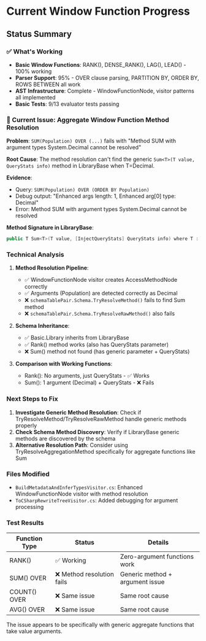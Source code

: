 # Current Window Function Progress

## Status Summary

### ✅ What's Working
- **Basic Window Functions**: RANK(), DENSE_RANK(), LAG(), LEAD() - 100% working
- **Parser Support**: 95% - OVER clause parsing, PARTITION BY, ORDER BY, ROWS BETWEEN all work
- **AST Infrastructure**: Complete - WindowFunctionNode, visitor patterns all implemented
- **Basic Tests**: 9/13 evaluator tests passing

### 🔧 Current Issue: Aggregate Window Function Method Resolution

**Problem**: `SUM(Population) OVER (...)` fails with "Method SUM with argument types System.Decimal cannot be resolved"

**Root Cause**: The method resolution can't find the generic `Sum<T>(T value, QueryStats info)` method in LibraryBase when T=Decimal.

**Evidence**:
- Query: `SUM(Population) OVER (ORDER BY Population)`
- Debug output: "Enhanced args length: 1, Enhanced arg[0] type: Decimal"
- Error: Method SUM with argument types System.Decimal cannot be resolved

**Method Signature in LibraryBase**: 
```csharp
public T Sum<T>(T value, [InjectQueryStats] QueryStats info) where T : struct
```

### Technical Analysis

1. **Method Resolution Pipeline**:
   - ✅ WindowFunctionNode visitor creates AccessMethodNode correctly
   - ✅ Arguments (Population) are detected correctly as Decimal
   - ❌ `schemaTablePair.Schema.TryResolveMethod()` fails to find Sum<T> method
   - ❌ `schemaTablePair.Schema.TryResolveRawMethod()` also fails

2. **Schema Inheritance**:
   - ✅ Basic.Library inherits from LibraryBase
   - ✅ Rank() method works (also has QueryStats parameter)
   - ❌ Sum<T>() method not found (has generic parameter + QueryStats)

3. **Comparison with Working Functions**:
   - Rank(): No arguments, just QueryStats - ✅ Works
   - Sum(): 1 argument (Decimal) + QueryStats - ❌ Fails

### Next Steps to Fix

1. **Investigate Generic Method Resolution**: Check if TryResolveMethod/TryResolveRawMethod handle generic methods properly
2. **Check Schema Method Discovery**: Verify if LibraryBase generic methods are discovered by the schema
3. **Alternative Resolution Path**: Consider using TryResolveAggregationMethod specifically for aggregate functions like Sum

### Files Modified
- `BuildMetadataAndInferTypesVisitor.cs`: Enhanced WindowFunctionNode visitor with method resolution
- `ToCSharpRewriteTreeVisitor.cs`: Added debugging for argument processing

### Test Results
| Function Type | Status | Details |
|---------------|--------|---------|
| RANK() | ✅ Working | Zero-argument functions work |
| SUM() OVER | ❌ Method resolution fails | Generic method + argument issue |
| COUNT() OVER | ❌ Same issue | Same root cause |
| AVG() OVER | ❌ Same issue | Same root cause |

The issue appears to be specifically with generic aggregate functions that take value arguments.